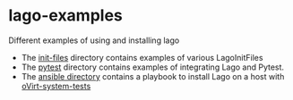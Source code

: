 # lago-examples
Different examples of using and installing lago

- The [init-files](./init-files) directory contains examples of various LagoInitFiles
- The [pytest](./pytest) directory contains examples of integrating Lago and Pytest.
- The [ansible directory](./ansible) contains a playbook to install Lago on a host with [oVirt-system-tests](https://gerrit.ovirt.org/p/ovirt-system-tests)
